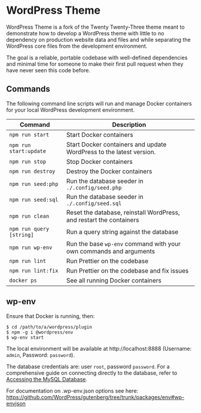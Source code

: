 # WordPress Theme

WordPress Theme is a fork of the Twenty Twenty-Three theme meant to demonstrate how to develop a WordPress theme with little to no dependency on production website data and files and while separating the WordPress core files from the development environment.

The goal is a reliable, portable codebase with well-defined dependencies and minimal time for someone to make their first pull request when they have never seen this code before.

## Commands

The following command line scripts will run and manage Docker containers for your local WordPress development environment.

| Command                  | Description                                                         |
| ------------------------ | ------------------------------------------------------------------- |
| `npm run start`          | Start Docker containers                                             |
| `npm run start:update`   | Start Docker containers and update WordPress to the latest version. |
| `npm run stop`           | Stop Docker containers                                              |
| `npm run destroy`        | Destroy the Docker containers                                       |
| `npm run seed:php`       | Run the database seeder in `./.config/seed.php`                     |
| `npm run seed:sql`       | Run the database seeder in `./.config/seed.sql`                     |
| `npm run clean`          | Reset the database, reinstall WordPress, and restart the containers |
| `npm run query [string]` | Run a query string against the database                             |
| `npm run wp-env`         | Run the base `wp-env` command with your own commands and arguments  |
| `npm run lint`           | Run Prettier on the codebase                                        |
| `npm run lint:fix`       | Run Prettier on the codebase and fix issues                         |
| `docker ps`              | See all running Docker containers                                   |

## wp-env

Ensure that Docker is running, then:

```shell
$ cd /path/to/a/wordpress/plugin
$ npm -g i @wordpress/env
$ wp-env start
```

The local environment will be available at http://localhost:8888 (Username: `admin`, Password: `password`).

The database credentials are: user `root`, password `password`. For a comprehensive guide on connecting directly to the database, refer to [Accessing the MySQL Database](https://github.com/WordPress/gutenberg/blob/trunk/docs/contributors/code/getting-started-with-code-contribution.md#accessing-the-mysql-database).

For documentation on .wp-env.json options see here: https://github.com/WordPress/gutenberg/tree/trunk/packages/env#wp-envjson
